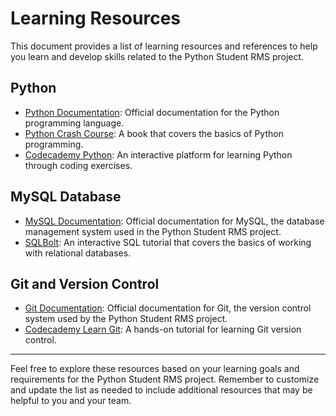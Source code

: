 # Learning Resources

This document provides a list of learning resources and references to help you learn and develop skills related to the Python Student RMS project.

## Python

- [Python Documentation](https://docs.python.org/): Official documentation for the Python programming language.
- [Python Crash Course](https://nostarch.com/pythoncrashcourse2e): A book that covers the basics of Python programming.
- [Codecademy Python](https://www.codecademy.com/learn/learn-python): An interactive platform for learning Python through coding exercises.

## MySQL Database

- [MySQL Documentation](https://dev.mysql.com/doc/): Official documentation for MySQL, the database management system used in the Python Student RMS project.
- [SQLBolt](https://sqlbolt.com/): An interactive SQL tutorial that covers the basics of working with relational databases.

## Git and Version Control

- [Git Documentation](https://git-scm.com/doc): Official documentation for Git, the version control system used by the Python Student RMS project.
- [Codecademy Learn Git](https://www.codecademy.com/learn/learn-git): A hands-on tutorial for learning Git version control.

---

Feel free to explore these resources based on your learning goals and requirements for the Python Student RMS project. Remember to customize and update the list as needed to include additional resources that may be helpful to you and your team.
